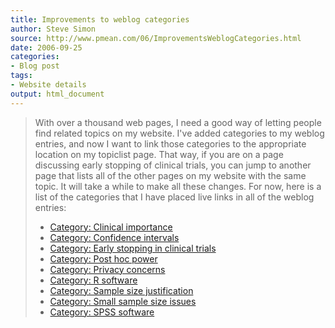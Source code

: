 ```yaml
---
title: Improvements to weblog categories
author: Steve Simon
source: http://www.pmean.com/06/ImprovementsWeblogCategories.html
date: 2006-09-25
categories:
- Blog post
tags:
- Website details
output: html_document
---
```

> With over a thousand web pages, I need a good way of letting people
> find related topics on my website. I\'ve added categories to my weblog
> entries, and now I want to link those categories to the appropriate
> location on my topiclist page. That way, if you are on a page
> discussing early stopping of clinical trials, you can jump to another
> page that lists all of the other pages on my website with the same
> topic. It will take a while to make all these changes. For now, here
> is a list of the categories that I have placed live links in all of
> the weblog entries:
>
> -   [Category: Clinical
>     importance](../category/ClinicalImportance.html)
> -   [Category: Confidence
>     intervals](../category/ConfidenceIntervals.html)
> -   [Category: Early stopping in clinical
>     trials](../category/EarlyStopping.html)
> -   [Category: Post hoc power](../category/PostHocPower.html)
> -   [Category: Privacy concerns](../category/PrivacyInResearch.html)
> -   [Category: R software](../category/RSoftware.html)
> -   [Category: Sample size
>     justification](../category/SampleSizeJustification.html)
> -   [Category: Small sample size
>     issues](../category/SmallSampleSizeIssues.html)
> -   [Category: SPSS software](../category/SpssSoftware.html)

